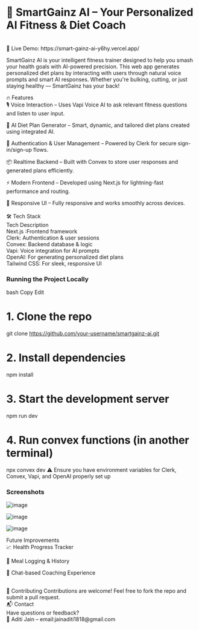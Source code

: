 <h1>💪 SmartGainz AI – Your Personalized AI Fitness & Diet Coach</h1>
<br>
🚀 Live Demo: https://smart-gainz-ai-y6hy.vercel.app/

SmartGainz AI is your intelligent fitness trainer designed to help you smash your health goals with AI-powered precision. This web app generates personalized diet plans by interacting with users through natural voice prompts and smart AI responses. Whether you're bulking, cutting, or just staying healthy — SmartGainz has your back!

🔥 Features
<br>
🎙️ Voice Interaction – Uses Vapi Voice AI to ask relevant fitness questions and listen to user input.

🧠 AI Diet Plan Generator – Smart, dynamic, and tailored diet plans created using integrated AI.

🔐 Authentication & User Management – Powered by Clerk for secure sign-in/sign-up flows.

📦 Realtime Backend – Built with Convex to store user responses and generated plans efficiently.

⚡ Modern Frontend – Developed using Next.js for lightning-fast performance and routing.

📱 Responsive UI – Fully responsive and works smoothly across devices.
<br>
<br>
🛠️ Tech Stack
<br>
Tech	Description
<br>
Next.js	:Frontend framework
<br>
Clerk:	Authentication & user sessions
<br>
Convex:	Backend database & logic
<br>
Vapi:	Voice integration for AI prompts
<br>
OpenAI:	For generating personalized diet plans
<br>
Tailwind CSS:	For sleek, responsive UI
<br>

<h3>Running the Project Locally</h3>
bash
Copy
Edit
<br>

# 1. Clone the repo
git clone https://github.com/your-username/smartgainz-ai.git

# 2. Install dependencies
npm install

# 3. Start the development server
npm run dev

# 4. Run convex functions (in another terminal)
npx convex dev
⚠️ Ensure you have environment variables for Clerk, Convex, Vapi, and OpenAI properly set up

<h3>Screenshots</h3>

![image](https://github.com/user-attachments/assets/fb3dce49-5787-424e-8ff0-e50f7ad4e7e9)

![image](https://github.com/user-attachments/assets/85a96533-2a2b-40e8-a27d-bf5ceeeb4b17)

![image](https://github.com/user-attachments/assets/465ce9b0-60b3-4efa-bd5e-1ff4d7873ca0)


 Future Improvements
 <br>
📈 Health Progress Tracker

🧾 Meal Logging & History

💬 Chat-based Coaching Experience

<br>
🤝 Contributing
Contributions are welcome! Feel free to fork the repo and submit a pull request.
<br>
📬 Contact
<br>
Have questions or feedback?
<br>
📧 Aditi Jain – 
email:jainaditi1818@gmail.com
